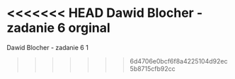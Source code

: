 <<<<<<< HEAD
Dawid Blocher - zadanie 6 orginal
=======
Dawid Blocher - zadanie 6 1
>>>>>>> 6d4706e0bcf6f8a4225104d92ec5b8715cfb92cc
